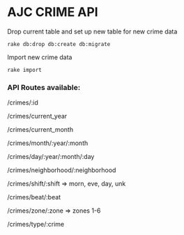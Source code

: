 # AJC CRIME API #

Drop current table and set up new table for new crime data
     
    rake db:drop db:create db:migrate

Import new crime data

	rake import


### API Routes available: ###

/crimes/:id

/crimes/current_year

/crimes/current_month

/crimes/month/:year/:month

/crimes/day/:year/:month/:day

/crimes/neighborhood/:neighborhood

/crimes/shift/:shift 	=> morn, eve, day, unk

/crimes/beat/:beat

/crimes/zone/:zone		=> zones 1-6

/crimes/type/:crime
